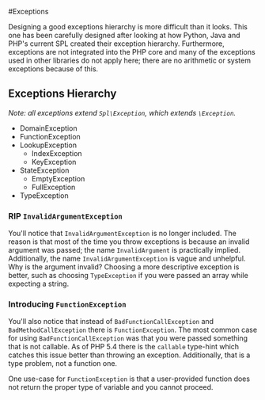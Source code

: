 #Exceptions

Designing a good exceptions hierarchy is more difficult than it looks. This one
has been carefully designed after looking at how Python, Java and PHP's current
SPL created their exception hierarchy. Furthermore, exceptions are not
integrated into the PHP core and many of the exceptions used in other libraries
do not apply here; there are no arithmetic or system exceptions because of
this.

## Exceptions Hierarchy

*Note: all exceptions extend `Spl\Exception`, which extends `\Exception`.*

 - DomainException
 - FunctionException
 - LookupException
   - IndexException
   - KeyException
 - StateException
   - EmptyException
   - FullException
 - TypeException

### RIP `InvalidArgumentException`

You'll notice that `InvalidArgumentException` is no longer included. The reason
is that most of the time you throw exceptions is because an invalid argument
was passed; the name `InvalidArgument` is practically implied. Additionally,
the name `InvalidArgumentException` is vague and unhelpful.  Why is the
argument invalid?  Choosing a more descriptive exception is better, such as
choosing `TypeException` if you were passed an array while expecting a string.

### Introducing `FunctionException`

You'll also notice that instead of `BadFunctionCallException` and
`BadMethodCallException` there is `FunctionException`. The most common case for
using `BadFunctionCallException` was that you were passed something that is not
callable.  As of PHP 5.4 there is the `callable` type-hint which catches this
issue better than throwing an exception. Additionally, that is a type problem,
not a function one.

One use-case for `FunctionException` is that a user-provided function does not
return the proper type of variable and you cannot proceed.